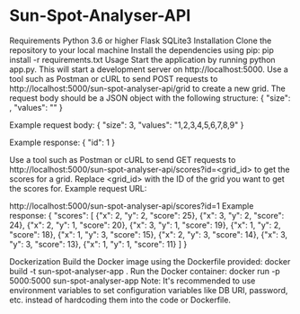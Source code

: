 # Sun-Spot-Analyser-API

Requirements
Python 3.6 or higher
Flask
SQLite3
Installation
Clone the repository to your local machine
Install the dependencies using pip: pip install -r requirements.txt
Usage
Start the application by running python app.py. This will start a development server on http://localhost:5000.
Use a tool such as Postman or cURL to send POST requests to http://localhost:5000/sun-spot-analyser-api/grid to create a new grid. The request body should be a JSON object with the following structure:
{
  "size": <integer>,
  "values": "<comma-separated list of integers>"
}
  
Example request body:
{
  "size": 3,
  "values": "1,2,3,4,5,6,7,8,9"
}
  
Example response:
{
  "id": 1
}
  
Use a tool such as Postman or cURL to send GET requests to http://localhost:5000/sun-spot-analyser-api/scores?id=<grid_id> to get the scores for a grid. Replace <grid_id> with the ID of the grid you want to get the scores for. Example request URL:

http://localhost:5000/sun-spot-analyser-api/scores?id=1
Example response:
{
  "scores": [
    {"x": 2, "y": 2, "score": 25},
    {"x": 3, "y": 2, "score": 24},
    {"x": 2, "y": 1, "score": 20},
    {"x": 3, "y": 1, "score": 19},
    {"x": 1, "y": 2, "score": 18},
    {"x": 1, "y": 3, "score": 15},
    {"x": 2, "y": 3, "score": 14},
    {"x": 3, "y": 3, "score": 13},
    {"x": 1, "y": 1, "score": 11}
  ]
}
  
Dockerization
Build the Docker image using the Dockerfile provided: docker build -t sun-spot-analyser-app .
Run the Docker container: docker run -p 5000:5000 sun-spot-analyser-app
Note: It's recommended to use environment variables to set configuration variables like DB URI, password, etc. instead of hardcoding them into the code or Dockerfile.
